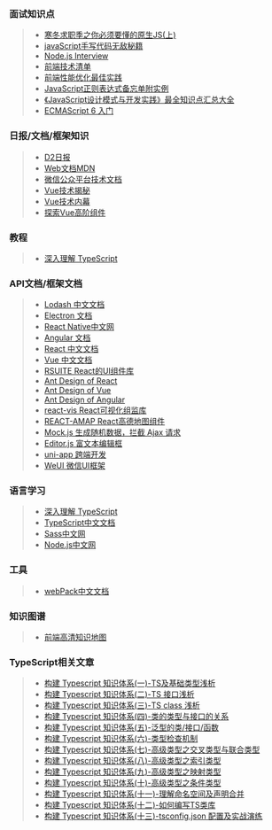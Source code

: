 ### 面试知识点
> * [寒冬求职季之你必须要懂的原生JS(上)](https://juejin.im/post/5cab0c45f265da2513734390)
> * [javaScript手写代码无敌秘籍](https://juejin.im/post/5c9c3989e51d454e3a3902b6#heading-0)
> * [Node.js Interview](https://elemefe.github.io/node-interview/#/sections/zh-cn/)
> * [前端技术清单](https://github.com/alienzhou/frontend-tech-list)
> * [前端性能优化最佳实践](https://csspod.com/frontend-performance-best-practices/)
> * [JavaScript正则表达式备忘单附实例](https://juejin.im/post/5c7496fdf265da2dda6957d2)
> * [《JavaScript设计模式与开发实践》最全知识点汇总大全](https://juejin.im/post/5c2e10a76fb9a049c0432697)
> * [ECMAScript 6 入门](https://es6.ruanyifeng.com/)
### 日报/文档/框架知识
> * [D2日报](https://daily.fairyever.com/)
> * [Web文档MDN](https://developer.mozilla.org/zh-CN/docs/Web)
> * [微信公众平台技术文档](https://mp.weixin.qq.com/wiki?t=resource/res_main&id=mp1421140842)
> * [Vue技术揭秘](https://ustbhuangyi.github.io/vue-analysis/)
> * [Vue技术内幕](http://hcysun.me/vue-design/art/)
> * [探索Vue高阶组件](https://segmentfault.com/p/1210000012743259/read)
### 教程
> * [深入理解 TypeScript](https://jkchao.github.io/typescript-book-chinese/)
### API文档/框架文档
> * [Lodash 中文文档](https://www.html.cn/doc/lodash/)
> * [Electron 文档](https://electronjs.org/docs)
> * [React Native中文网](https://reactnative.cn/docs/getting-started/)
> * [Angular 文档](https://angular.io/guide/quickstart)
> * [React 中文文档](http://react.yubolun.com/)
> * [Vue 中文文档](https://cn.vuejs.org/v2/guide/index.html)
> * [RSUITE React的UI组件库](https://rsuitejs.com/components/overview)
> * [Ant Design of React](http://ant.design/docs/react/introduce-cn)
> * [Ant Design of Vue](https://vue.ant.design/docs/vue/introduce-cn)
> * [Ant Design of Angular](https://ng.ant.design/docs/introduce/zh)
> * [react-vis React可视化组监库](https://uber.github.io/react-vis/)
> * [REACT-AMAP React高德地图组件](https://elemefe.github.io/react-amap/articles/start)
> * [Mock.js 生成随机数据，拦截 Ajax 请求](http://mockjs.com/)
> * [Editor.js 富文本编辑框](https://editorjs.io/)
> * [uni-app 跨端开发](https://uniapp.dcloud.io/frame)
> * [WeUI 微信UI框架](https://weui.io/#)
### 语言学习
> * [深入理解 TypeScript](https://jkchao.github.io/typescript-book-chinese/)
> * [TypeScript中文文档](https://www.tslang.cn/docs/handbook/typescript-in-5-minutes.html)
> * [Sass中文网](https://www.sass.hk/guide/)
> * [Node.js中文网](http://nodejs.cn/api/)
### 工具
> * [webPack中文文档](https://www.webpackjs.com/concepts/)

### 知识图谱
> * [前端高清知识地图](https://juejin.cn/post/6976157870014332935)

### TypeScript相关文章
> * [构建 Typescript 知识体系(一)-TS及基础类型浅析](https://juejin.cn/post/6972100234570792973)
> * [构建 Typescript 知识体系(二)-TS 接口浅析](https://juejin.cn/post/6972103160257052680)
> * [构建 Typescript 知识体系(三)-TS class 浅析](https://juejin.cn/post/6972105032078458917)
> * [构建 Typescript 知识体系(四)-类的类型与接口的关系](https://juejin.cn/post/6972108971779817509)
> * [构建 Typescript 知识体系(五)-泛型的类/接口/函数](https://juejin.cn/post/6972342025832103950)
> * [构建 Typescript 知识体系(六)-类型检查机制](https://juejin.cn/post/6972344955373256711)
> * [构建 Typescript 知识体系(七)-高级类型之交叉类型与联合类型](https://juejin.cn/post/6972348468496957470)
> * [构建 Typescript 知识体系(八)-高级类型之索引类型](https://juejin.cn/post/6973834804169015326)
> * [构建 Typescript 知识体系(九)-高级类型之映射类型](https://juejin.cn/post/6973835831555391518)
> * [构建 Typescript 知识体系(十)-高级类型之条件类型](https://juejin.cn/post/6973837402716504078)
> * [构建 Typescript 知识体系(十一)-理解命名空间及声明合并](https://juejin.cn/post/6973847012706156574)
> * [构建 Typescript 知识体系(十二)-如何编写TS类库](https://juejin.cn/post/6973848523922440228)
> * [构建 Typescript 知识体系(十三)-tsconfig.json 配置及实战演练](https://juejin.cn/post/6973851967600721933)
